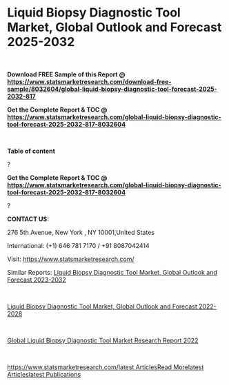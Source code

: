 <h1>Liquid Biopsy Diagnostic Tool Market, Global Outlook and Forecast 2025-2032</h1><br/><p><strong>Download FREE Sample of this Report @ <a href="https://www.statsmarketresearch.com/download-free-sample/8032604/global-liquid-biopsy-diagnostic-tool-forecast-2025-2032-817">https://www.statsmarketresearch.com/download-free-sample/8032604/global-liquid-biopsy-diagnostic-tool-forecast-2025-2032-817</a></strong></p>
 
 
 
 <div><b>Get the Complete Report & TOC @ <a href="https://www.statsmarketresearch.com/global-liquid-biopsy-diagnostic-tool-forecast-2025-2032-817-8032604">https://www.statsmarketresearch.com/global-liquid-biopsy-diagnostic-tool-forecast-2025-2032-817-8032604</a></b></div>
 
 
 
 <p><br />
 
 <b>Table of content</b></p>
 
 
 
 <p>? </p>
 
 
 
 <div><b>Get the Complete Report & TOC @ <a href="https://www.statsmarketresearch.com/global-liquid-biopsy-diagnostic-tool-forecast-2025-2032-817-8032604">https://www.statsmarketresearch.com/global-liquid-biopsy-diagnostic-tool-forecast-2025-2032-817-8032604</a></b></div>
 
 
 
 <p>? </p>
 
 
 
 <p><b>CONTACT US:</b><br />
 
 276 5th Avenue, New York , NY 10001,United States<br />
 
 International: (+1) 646 781 7170 / +91 8087042414<br />
 
 Visit: <a href="https://www.statsmarketresearch.com/">https://www.statsmarketresearch.com/</a><br />
 
 Similar Reports: <a href="https://www.statsmarketresearch.com/global-liquid-biopsy-diagnostic-tool-forecast-2025-2032-817-8032604">Liquid Biopsy Diagnostic Tool Market, Global Outlook and Forecast 2023-2032</a><br />
 
 <br />
 
 <a href="https://www.statsmarketresearch.com/global-liquid-biopsy-diagnostic-tool-forecast-2025-2032-817-8032604">Liquid Biopsy Diagnostic Tool Market, Global Outlook and Forecast 2022-2028</a><br />
 
 <br />
 
 <a href="https://www.statsmarketresearch.com/global-liquid-biopsy-diagnostic-tool-forecast-2025-2032-817-8032604">Global Liquid Biopsy Diagnostic Tool Market Research Report 2022</a><br />
 
 <br />
 
 <a href="https://gyeongbokgung.com">https://www.statsmarketresearch.com/</a><a href="https://hallyeomaritime.com">latest Articles</a><a href="https://jingwansa.com">Read More</a><a href="https://nguoiviet.jp/">latest Articles</a><a href="https://www.intelmarketresearch.com/">latest Publications</a></p>